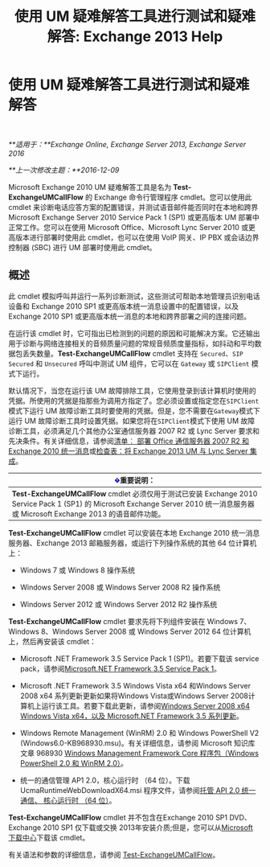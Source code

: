 ﻿---
title: '使用 UM 疑难解答工具进行测试和疑难解答: Exchange 2013 Help'
TOCTitle: 使用 UM 疑难解答工具进行测试和疑难解答
ms:assetid: 1fab2e52-bd2d-4e46-b222-53fee9d34cba
ms:mtpsurl: https://technet.microsoft.com/zh-cn/library/Gg621148(v=EXCHG.150)
ms:contentKeyID: 56271410
ms.date: 05/21/2018
mtps_version: v=EXCHG.150
ms.translationtype: MT
---

# 使用 UM 疑难解答工具进行测试和疑难解答

 

_**适用于：**Exchange Online, Exchange Server 2013, Exchange Server 2016_

_**上一次修改主题：**2016-12-09_

Microsoft Exchange 2010 UM 疑难解答工具是名为 **Test-ExchangeUMCallFlow** 的 Exchange 命令行管理程序 cmdlet。您可以使用此 cmdlet 来诊断电话应答方案的配置错误，并测试语音邮件能否同时在本地和跨界 Microsoft Exchange Server 2010 Service Pack 1 (SP1) 或更高版本 UM 部署中正常工作。您可以在使用 Microsoft Office、Microsoft Lync Server 2010 或更高版本进行部署时使用此 cmdlet，也可以在使用 VoIP 网关、IP PBX 或会话边界控制器 (SBC) 进行 UM 部署时使用此 cmdlet。

## 概述

此 cmdlet 模拟呼叫并运行一系列诊断测试，这些测试可帮助本地管理员识别电话设备和 Exchange 2010 SP1 或更高版本统一消息设置中的配置错误，以及 Exchange 2010 SP1 或更高版本统一消息的本地和跨界部署之间的连接问题。

在运行该 cmdlet 时，它可指出已检测到的问题的原因和可能解决方案。它还输出用于诊断与网络连接相关的音频质量问题的常规音频质度量指标，如抖动和平均数据包丢失数量。**Test-ExchangeUMCallFlow** cmdlet 支持在 `Secured`、`SIP Secured` 和 `Unsecured` 呼叫中测试 UM 组件，它可以在 `Gateway` 或 `SIPClient` 模式下运行。

默认情况下，当您在运行该 UM 故障排除工具，它使用登录到该计算机时使用的凭据。所使用的凭据是指那些为调用方指定了。您必须设置或指定您在`SIPClient`模式下运行 UM 故障诊断工具时要使用的凭据。但是，您不需要在`Gateway`模式下运行 UM 故障诊断工具时设置凭据。如果您将在`SIPClient`模式下使用 UM 故障诊断工具，必须满足几个其他办公室通信服务器 2007 R2 或 Lync Server 要求和先决条件。有关详细信息，请参阅[清单︰ 部署 Office 通信服务器 2007 R2 和 Exchange 2010 统一消息](https://go.microsoft.com/fwlink/p/?linkid=311961)或[检查表：将 Exchange 2013 UM 与 Lync Server 集成](checklist-integrate-exchange-2013-um-with-lync-server-exchange-2013-help.md)。

<table>
<thead>
<tr class="header">
<th><img src="images/Bb124558.important(EXCHG.150).gif" title="重要说明" alt="重要说明" />重要说明：</th>
</tr>
</thead>
<tbody>
<tr class="odd">
<td><strong>Test-ExchangeUMCallFlow</strong> cmdlet 必须仅用于测试已安装 Exchange 2010 Service Pack 1 (SP1) 的 Microsoft Exchange Server 2010 统一消息服务器或 Microsoft Exchange 2013 的语音邮件功能。</td>
</tr>
</tbody>
</table>


**Test-ExchangeUMCallFlow** cmdlet 可以安装在本地 Exchange 2010 统一消息服务器、Exchange 2013 邮箱服务器，或运行下列操作系统的其他 64 位计算机上：

  - Windows 7 或 Windows 8 操作系统

  - Windows Server 2008 或 Windows Server 2008 R2 操作系统

  - Windows Server 2012 或 Windows Server 2012 R2 操作系统

**Test-ExchangeUMCallFlow** cmdlet 要求先将下列组件安装在 Windows 7、Windows 8、Windows Server 2008 或 Windows Server 2012 64 位计算机上，然后再安装该 cmdlet：

  - Microsoft .NET Framework 3.5 Service Pack 1 (SP1)。若要下载该 service pack，请参阅[Microsoft.NET Framework 3.5 Service Pack 1](https://go.microsoft.com/fwlink/p/?linkid=152380)。

  - Microsoft .NET Framework 3.5 Windows Vista x64 和Windows Server 2008 x64 系列更新更新如果将Windows Vista或Windows Server 2008计算机上运行该工具。若要下载此更新，请参阅[Windows Server 2008 x64 Windows Vista x64，以及 Microsoft.NET Framework 3.5 系列更新](https://go.microsoft.com/fwlink/p/?linkid=178998)。

  - Windows Remote Management (WinRM) 2.0 和 Windows PowerShell V2 (Windows6.0-KB968930.msu)。有关详细信息，请参阅 Microsoft 知识库文章 968930 [Windows Management Framework Core 程序包（Windows PowerShell 2.0 和 WinRM 2.0）](http://go.microsoft.com/fwlink/p/?linkid=3052%26kbid=968930)。

  - 统一的通信管理 AP1 2.0，核心运行时 （64 位）。下载 UcmaRuntimeWebDownloadX64.msi 程序文件，请参阅[托管 API 2.0 统一通信、 核心运行时 （64 位）](https://go.microsoft.com/fwlink/p/?linkid=198175)。

**Test-ExchangeUMCallFlow** cmdlet 并不包含在Exchange 2010 SP1 DVD、 Exchange 2010 SP1 仅下载或交换 2013年安装介质;但是，您可以从[Microsoft 下载中心](https://go.microsoft.com/fwlink/p/?linkid=182625)下载该 cmdlet。

有关语法和参数的详细信息，请参阅 [Test-ExchangeUMCallFlow](https://technet.microsoft.com/zh-cn/library/ff630913\(v=exchg.150\))。

